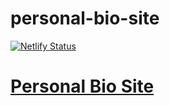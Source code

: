 # personal-bio-site

[![Netlify Status](https://api.netlify.com/api/v1/badges/c34a0a29-2d9d-4562-97c4-48ba7bb1bc39/deploy-status)](https://app.netlify.com/sites/jsmith989-personal-bio/deploys)
<h1><a href="https://jsmith989-personal-bio.netlify.app"/>Personal Bio Site</a></h1>
